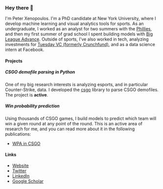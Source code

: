 ### Hey there 👋

I'm Peter Xenopoulos. I'm a PhD candidate at New York University, where I develop machine learning and visual analytics tools for sports. As an undergraduate, I worked as an analyst for two summers with the [Phillies](https://en.wikipedia.org/wiki/Philadelphia_Phillies), and then my first summer of grad school I spent building models with [Big League Advance](https://bigleagueadvance.com/). Outside of sports, I've also worked in tech, analyzing investments for [Tuesday VC (formerly Crunchfund)](https://tuesday.vc/), and as a data science intern at Facebook.

#### Projects
##### CSGO demofile parsing in Python
One of my big research interests is analyzing esports, and in particular Counter-Strike, data. I developed the [csgo](https://github.com/pnxenopoulos/csgo) library to parse CSGO demofiles. The project is **active**. 

##### Win probability prediction
Using thousands of CSGO games, I build models to predict which team will win a given round at any point of the round. This is an active area of research for me, and you can read more about it in the following publications:
- [WPA in CSGO](https://arxiv.org/pdf/2011.01324.pdf)

#### Links
- [Website](http://www.peterxeno.com/)
- [Twitter](https://twitter.com/peterxeno)
- [LinkedIn](https://www.linkedin.com/in/xenopoulos/)
- [Google Scholar](https://scholar.google.com/citations?user=F-JeV_kAAAAJ)

